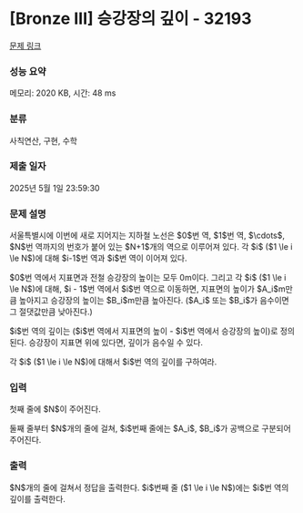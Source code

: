 # [Bronze III] 승강장의 깊이 - 32193 

[문제 링크](https://www.acmicpc.net/problem/32193) 

### 성능 요약

메모리: 2020 KB, 시간: 48 ms

### 분류

사칙연산, 구현, 수학

### 제출 일자

2025년 5월 1일 23:59:30

### 문제 설명

<p>서울특별시에 이번에 새로 지어지는 지하철 노선은 $0$번 역, $1$번 역, $\cdots$, $N$번 역까지의 번호가 붙어 있는 $N+1$개의 역으로 이루어져 있다. 각 $i$ ($1 \le i \le N$)에 대해 $i-1$번 역과 $i$번 역이 이어져 있다.</p>

<p>$0$번 역에서 지표면과 전철 승강장의 높이는 모두 0m이다. 그리고 각 $i$ ($1 \le i \le N$)에 대해, $i - 1$번 역에서 $i$번 역으로 이동하면, 지표면의 높이가 $A_i$m만큼 높아지고 승강장의 높이는 $B_i$m만큼 높아진다. ($A_i$ 또는 $B_i$가 음수이면 그 절댓값만큼 낮아진다.)</p>

<p>$i$번 역의 깊이는 ($i$번 역에서 지표면의 높이 - $i$번 역에서 승강장의 높이)로 정의된다. 승강장이 지표면 위에 있다면, 깊이가 음수일 수 있다.</p>

<p>각 $i$ ($1 \le i \le N$)에 대해서 $i$번 역의 깊이를 구하여라.</p>

### 입력 

 <p>첫째 줄에 $N$이 주어진다.</p>

<p>둘째 줄부터 $N$개의 줄에 걸쳐, $i$번째 줄에는 $A_i$, $B_i$가 공백으로 구분되어 주어진다.</p>

### 출력 

 <p>$N$개의 줄에 걸쳐서 정답을 출력한다. $i$번째 줄 ($1 \le i \le N$)에는 $i$번 역의 깊이를 출력한다.</p>

